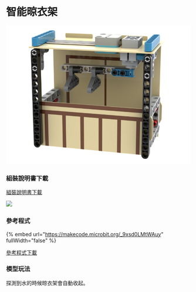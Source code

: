 # 智能晾衣架

![](<../../../.gitbook/assets/电动衣架 (1).png>)

### 組裝說明書下載

[組裝說明書下載](https://drive.google.com/drive/folders/1wg_edUZFrqyUONA0FJ6vFBkGArRsfnf4?usp=sharing)

![](https://kittenbothk.readthedocs.io/en/latest/_images/hanger_wire.png)

### 參考程式

{% embed url="https://makecode.microbit.org/_9xsd0LMtWAuy" fullWidth="false" %}

[參考程式下載](https://makecode.microbit.org/_YMzFDACEoKdd)

### 模型玩法

探測到水的時候晾衣架會自動收起。
